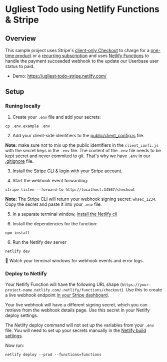 # Ugliest Todo using Netlify Functions & Stripe

## Overview

This sample project uses Stripe's [client-only Checkout](https://stripe.com/docs/payments/checkout/client-only) to charge for a [one-time product](https://stripe.com/docs/payments/checkout/client) or a [recurring subscription](https://stripe.com/docs/payments/checkout/client-subscription) and uses [Netlify Functions](https://www.netlify.com/products/functions/) to handle the payment succeeded webhook to the update our Userbase user status to paid.

- Demo: https://ugliest-todo-stripe.netlify.com/

## Setup

### Runing locally

1. Create your `.env` file and add your secrets:

```shell
cp .env.example .env
```

2. Add your client-side identifiers to the [public/client_config.js](public/client_config.js) file.

**Note:** make sure not to mix up the public identifiers in the `client_confi.js` with the secret keys in the `.env` file. The content of the `.env` file needs to be kept secret and never commited to git. That's why we have `.env` in our [.gitignore](.gitignore) file.

3. Install the [Stripe CLI](https://github.com/stripe/stripe-cli#installation) & [login](https://github.com/stripe/stripe-cli/wiki/login-command) with your Stripe account.

4. Start the webhook event forwarding:

```shell
stripe listen --forward-to http://localhost:34567/checkout
```

**Note:** The Stripe CLI will return your webhook signing secret: `whsec_1234`. Copy the secret and paste it into your `.env` file.

5. In a separate terminal window, [install the Netlify cli](https://github.com/netlify/cli/blob/master/docs/netlify-dev.md#netlify-functions)

6. Install the dependencies for the function:

```shell
npm install
```

6. Run the Netlify dev server

```shell
netlify dev
```

🎉 Watch your terminal windows for webhook events and error logs.

### Deploy to Netlify

Your Netlify Function will have the following URL shape (`https://your-project-name.netlify.com/.netlify/functions/checkout`). Use this to create a live webhook endpoint [in your Stripe dashboard](https://stripe.com/docs/webhooks/setup#configure-webhook-settings).

Your live webhook will have a different signing secret, which you can retrieve from the webhook details page. Use this secret in your Netlify deploy settings.

The Netlify deploy command will not set up the variables from your `.env` file. You will need to set up your secrets manually in the [Netlify build settings](https://app.netlify.com/sites/userbase-with-stripe/settings/deploys#environment-variables).

Now run:

```shell
netlify deploy --prod --functions=functions
```
